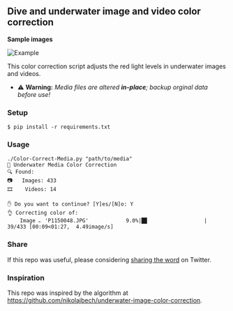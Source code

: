 ## Dive and underwater image and video color correction

**Sample images**

![Example](./examples/example.jpg)

This color correction script adjusts the red light levels in underwater images and videos.

  * ⚠️ **Warning:** *Media files are altered **in-place**; backup orginal data before use!*

### Setup
```
$ pip install -r requirements.txt
```

### Usage
```
./Color-Correct-Media.py "path/to/media"
🌊 Underwater Media Color Correction
🔍 Found:
📷   Images: 433
🎞    Videos: 14

✋ Do you want to continue? [Y]es/[N]o: Y
👌 Correcting color of:
    Image 𐎚 'P1150048.JPG'            9.0%|█▊                  | 39/433 [00:09<01:27,  4.49image/s]
```

### Share
If this repo was useful, please considering [sharing the word](https://twitter.com/intent/tweet?url=https://github.com/bornfree/dive-color-correction&text=Correct%20your%20dive%20footage%20with%20Python%20#scuba%20#gopro%20#python%20#opencv) on Twitter.

### Inspiration
This repo was inspired by the algorithm at https://github.com/nikolajbech/underwater-image-color-correction.
